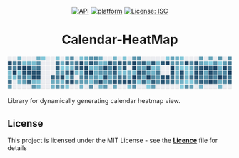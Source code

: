 
[banner]: ./calheatmap.png
[demo]: ./calheatmap-alt.png

<div align="center">

[![API](https://img.shields.io/badge/API-24%2B-brightgreen.svg?style=flat)](https://android-arsenal.com/api?level=24s)
[![platform](https://img.shields.io/badge/platform-Android-green.svg)](https://www.android.com)
[![License: ISC](https://img.shields.io/badge/License-MIT-blue.svg)](https://opensource.org/licenses/ISC)
</div>

<div align="center">
 
  <h1> Calendar-HeatMap </h1>

</div>

![Banner Demo][demo]

Library for dynamically generating calendar heatmap view.

## License

This project is licensed under the MIT License - see the [**Licence**](./LICENSE) file for details
